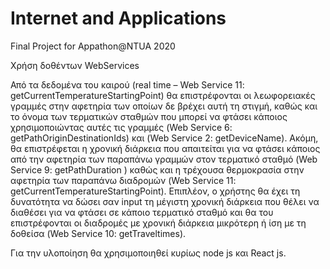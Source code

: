# Internet and Applications
 Final Project for Appathon@NTUA 2020

 Χρήση δοθέντων WebServices

 Από τα δεδομένα του καιρού (real time – Web Service 11: getCurrentTemperatureStartingPoint) θα επιστρέφονται οι λεωφορειακές γραμμές στην αφετηρία των οποίων δε βρέχει αυτή τη στιγμή, καθώς και το όνομα των τερματικών σταθμών που μπορεί να φτάσει κάποιος χρησιμοποιώντας αυτές τις γραμμές (Web Service 6: getPathOriginDestinationIds) και (Web Service 2: getDeviceName). 
 Ακόμη, θα επιστρέφεται η χρονική διάρκεια που απαιτείται για να φτάσει κάποιος από την αφετηρία των παραπάνω γραμμών στον τερματικό σταθμό (Web Service 9: getPathDuration ) καθώς και η τρέχουσα θερμοκρασία στην αφετηρία των παραπάνω διαδρομών (Web Service 11: getCurrentTemperatureStartingPoint). 
 Επιπλέον, ο χρήστης θα έχει τη δυνατότητα να δώσει σαν input τη μέγιστη χρονική διάρκεια που θέλει να διαθέσει για να φτάσει σε κάποιο τερματικό σταθμό και θα του επιστρέφονται οι διαδρομές με χρονική διάρκεια μικρότερη ή ίση με τη δοθείσα (Web Service 10: getTraveltimes). 

 Για την υλοποίηση θα χρησιμοποιηθεί κυρίως node js και React js.
